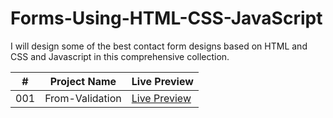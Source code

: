 # Forms-Using-HTML-CSS-JavaScript

I will design some of the best contact form designs based on HTML and CSS and Javascript in this comprehensive collection.

| #   | Project Name    | Live Preview                                                                                         |
| --- | --------------- | ---------------------------------------------------------------------------------------------------- |
| 001 | From-Validation | [Live Preview](https://devmohamedelshazly.github.io/Forms-Using-HTML-CSS-JavaScript/From-Validation) |

